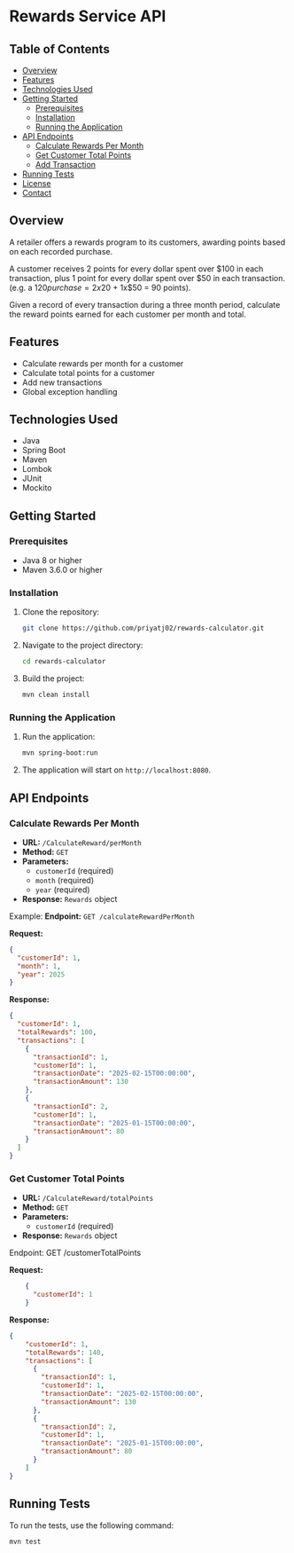 # Rewards Service API

## Table of Contents
- [Overview](#overview)
- [Features](#features)
- [Technologies Used](#technologies-used)
- [Getting Started](#getting-started)
  - [Prerequisites](#prerequisites)
  - [Installation](#installation)
  - [Running the Application](#running-the-application)
- [API Endpoints](#api-endpoints)
  - [Calculate Rewards Per Month](#calculate-rewards-per-month)
  - [Get Customer Total Points](#get-customer-total-points)
  - [Add Transaction](#add-transaction)
- [Running Tests](#running-tests)
- [License](#license)
- [Contact](#contact)

## Overview
A retailer offers a rewards program to its customers, awarding points based on each recorded purchase.

A customer receives 2 points for every dollar spent over $100 in each transaction, plus 1 point for every dollar spent over $50 in each transaction. (e.g. a $120 purchase = 2x$20 + 1x$50 = 90 points).

Given a record of every transaction during a three month period, calculate the reward points earned for each customer per month and total.

## Features
- Calculate rewards per month for a customer
- Calculate total points for a customer
- Add new transactions
- Global exception handling

## Technologies Used
- Java
- Spring Boot
- Maven
- Lombok
- JUnit
- Mockito

## Getting Started

### Prerequisites
- Java 8 or higher
- Maven 3.6.0 or higher

### Installation
1. Clone the repository:
    ```sh
    git clone https://github.com/priyatj02/rewards-calculator.git
    ```
2. Navigate to the project directory:
    ```sh
    cd rewards-calculator
    ```
3. Build the project:
    ```sh
    mvn clean install
    ```

### Running the Application
1. Run the application:
    ```sh
    mvn spring-boot:run
    ```
2. The application will start on `http://localhost:8080`.

## API Endpoints

### Calculate Rewards Per Month
- **URL:** `/CalculateReward/perMonth`
- **Method:** `GET`
- **Parameters:**
  - `customerId` (required)
  - `month` (required)
  - `year` (required)
- **Response:** `Rewards` object

Example:
**Endpoint:** `GET /calculateRewardPerMonth`

**Request:**
```json
{
  "customerId": 1,
  "month": 1,
  "year": 2025
}
```
**Response:**
```json
{
  "customerId": 1,
  "totalRewards": 100,
  "transactions": [
    {
      "transactionId": 1,
      "customerId": 1,
      "transactionDate": "2025-02-15T00:00:00",
      "transactionAmount": 130
    },
    {
      "transactionId": 2,
      "customerId": 1,
      "transactionDate": "2025-01-15T00:00:00",
      "transactionAmount": 80
    }
  ]
}
```

### Get Customer Total Points
- **URL:** `/CalculateReward/totalPoints`
- **Method:** `GET`
- **Parameters:**
  - `customerId` (required)
- **Response:** `Rewards` object

Endpoint: GET /customerTotalPoints

**Request:**
```json
    {
      "customerId": 1
    }
```
**Response:**
```json
{
    "customerId": 1,
    "totalRewards": 140,
    "transactions": [
      {
        "transactionId": 1,
        "customerId": 1,
        "transactionDate": "2025-02-15T00:00:00",
        "transactionAmount": 130
      },
      {
        "transactionId": 2,
        "customerId": 1,
        "transactionDate": "2025-01-15T00:00:00",
        "transactionAmount": 80
      }
    ]
}
```

## Running Tests
To run the tests, use the following command:
```sh
mvn test
```
